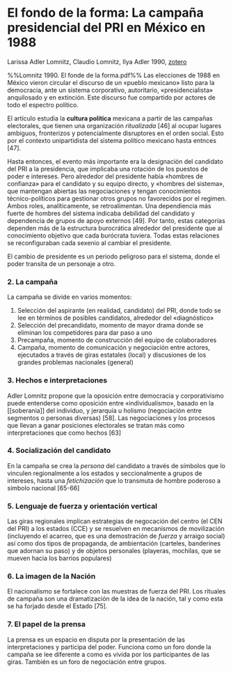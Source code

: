 # El fondo de la forma: La campaña presidencial del PRI en México en 1988
Larissa Adler Lomnitz, Claudio Lomnitz, Ilya Adler 1990, [zotero](zotero://select/items/@lomnitz&al1990)

%%Lomnitz 1990. El fonde de la forma.pdf%%
Las elecciones de 1988 en México vieron circular el discurso de un «pueblo mexicano» listo para la democracia, ante un sistema corporativo, autoritario, «presidencialista» anquilosado y en extinción. Este discurso fue compartido por actores de todo el espectro político.

El artículo estudia la **cultura política** mexicana a partir de las campañas electorales, que tienen una organización *ritualizada* [46] al ocupar lugares ambiguos, fronterizos y potencialmente disruptores en el orden social. Esto por el contexto unipartidista del sistema político mexicano hasta entnces [47].

Hasta entonces, el evento más importante era la designación del candidato del PRI a la presidencia, que implicaba una rotación de los puestos de poder e intereses. Pero alrededor del presidente había «hombres de confianza» para el candidato y su equipo directo, y «hombres del sistema», que mantengan abiertas las negociaciones y tengan conocimientos técnico-políticos para gestionar otros grupos no favorecidos por el regimen. Ambos roles, analíticamente, se retroalimentan. Una dependiencia más fuerte de hombres del sistema indicaba debilidad del candidato y dependencia de grupos de apoyo externos [49]. Por tanto, estas categorías dependen más de la estructura burocrática alrededor del presidente que al conocimiento objetivo que cada burócrata tuviera. Todas estas relaciones se reconfiguraban cada sexenio al cambiar el presidente.

El cambio de presidente es un periodo peligroso para el sistema, donde el poder transita de un personaje a otro.

### 2. La campaña

La campaña se divide en varios momentos:

1. Selección del aspirante (en realidad, candidato) del PRI, donde todo se lee en términos de posibles candidatos, alrededor del «diagnóstico»
2. Selección del precandidato, momento de mayor drama donde se eliminan los competidores para dar paso a uno
3. Precampaña, momento de construcción del equipo de colaboradores
4. Campaña, momento de comunicación y negociación entre actores, ejecutados a través de giras estatales (local) y discusiones de los grandes problemas nacionales (general)

### 3. Hechos e interpretaciones

Adler Lomnitz propone que la oposición entre democracia y corporativismo puede entenderse como oposición entre «individualismo», basado en la [[soberania]] del individuo, y jerarquía u holismo (negociación entre segmentos o personas diversas) [58]. Las negociaciones y los procesos que llevan a ganar posiciones electorales se tratan más como interpretaciones que como hechos [63]

### 4. Socialización del candidato

En la campaña se crea la *persona* del candidato a través de símbolos que lo vinculen regionalmente a los estados y seccionalmente a grupos de intereses, hasta una *fetichización* que lo transmuta de hombre poderoso a símbolo nacional [65-66]

### 5. Lenguaje de fuerza y orientación vertical

Las giras regionales implican estrategias de negocación del centro (el CEN del PRI) a los estados (CCE) y se resuelven en mecanismos de movilización (incluyendo el acarreo, que es una demostración de *fuerza* y arraigo social) así como dos tipos de propaganda, de ambientación (carteles, banderines que adornan su paso) y de objetos personales (playeras, mochilas, que se mueven hacia los barrios populares)

### 6. La imagen de la Nación

El nacionalismo se fortalece con las muestras de fuerza del PRI. Los rituales de campaña son una dramatización de la idea de la nación, tal y como esta se ha forjado desde el Estado [75].

### 7. El papel de la prensa

La prensa es un espacio en disputa por la presentación de las interpretaciones y participa del poder. Funciona como un foro donde la campaña se lee diferente a como es vivida por los participantes de las giras. También es un foro de negociación entre grupos.


